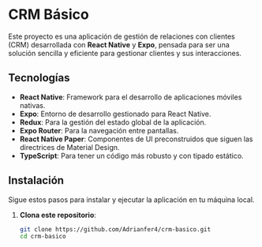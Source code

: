 # CRM Básico

Este proyecto es una aplicación de gestión de relaciones con clientes (CRM) desarrollada con **React Native** y **Expo**, pensada para ser una solución sencilla y eficiente para gestionar clientes y sus interacciones.

## Tecnologías

- **React Native**: Framework para el desarrollo de aplicaciones móviles nativas.
- **Expo**: Entorno de desarrollo gestionado para React Native.
- **Redux**: Para la gestión del estado global de la aplicación.
- **Expo Router**: Para la navegación entre pantallas.
- **React Native Paper**: Componentes de UI preconstruidos que siguen las directrices de Material Design.
- **TypeScript**: Para tener un código más robusto y con tipado estático.

## Instalación

Sigue estos pasos para instalar y ejecutar la aplicación en tu máquina local.

1. **Clona este repositorio**:

   ```bash
   git clone https://github.com/Adrianfer4/crm-basico.git
   cd crm-basico
